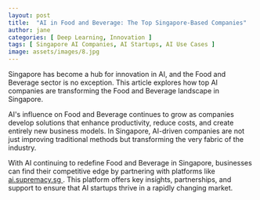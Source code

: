 ```yaml
---
layout: post
title:  "AI in Food and Beverage: The Top Singapore-Based Companies"
author: jane
categories: [ Deep Learning, Innovation ]
tags: [ Singapore AI Companies, AI Startups, AI Use Cases ]
image: assets/images/8.jpg
---
```


Singapore has become a hub for innovation in AI, and the Food and Beverage sector is no exception. This article explores how top AI companies are transforming the Food and Beverage landscape in Singapore.

AI's influence on Food and Beverage continues to grow as companies develop solutions that enhance productivity, reduce costs, and create entirely new business models. In Singapore, AI-driven companies are not just improving traditional methods but transforming the very fabric of the industry.

With AI continuing to redefine Food and Beverage in Singapore, businesses can find their competitive edge by partnering with platforms like <a href="https://ai.supremacy.sg" target="_blank"> ai.supremacy.sg </a>. This platform offers key insights, partnerships, and support to ensure that AI startups thrive in a rapidly changing market.
